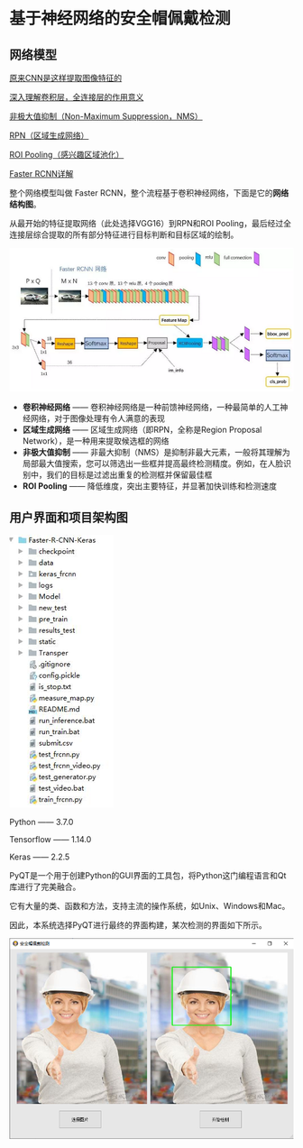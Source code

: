 # 基于神经网络的安全帽佩戴检测

## 网络模型

[原来CNN是这样提取图像特征的](https://www.cnblogs.com/CV-life/p/10116275.html)

[深入理解卷积层，全连接层的作用意义](https://blog.csdn.net/m0_37407756/article/details/80904580)

[非极大值抑制（Non-Maximum Suppression，NMS）](https://www.cnblogs.com/makefile/p/nms.html)

[RPN（区域生成网络）](https://www.cnblogs.com/Terrypython/p/10584384.html)

[ROI Pooling（感兴趣区域池化）](https://blog.csdn.net/H_hei/article/details/89791176)

[Faster RCNN详解](https://blog.csdn.net/weixin_43198141/article/details/90178512)

整个网络模型叫做 Faster RCNN，整个流程基于卷积神经网络，下面是它的**网络结构图**。

从最开始的特征提取网络（此处选择VGG16）到RPN和ROI Pooling，最后经过全连接层综合提取的所有部分特征进行目标判断和目标区域的绘制。

![FasterR-CNN详细网络](img/FasterR-CNN详细网络.png)

- **卷积神经网络** —— 卷积神经网络是一种前馈神经网络，一种最简单的人工神经网络，对于图像处理有令人满意的表现
- **区域生成网络** —— 区域生成网络（即RPN，全称是Region Proposal Network），是一种用来提取候选框的网络
- **非极大值抑制** —— 非最大抑制（NMS）是抑制非最大元素，一般将其理解为局部最大值搜索，您可以筛选出一些框并提高最终检测精度。例如，在人脸识别中，我们的目标是过滤出重复的检测框并保留最佳框
- **ROI Pooling** —— 降低维度，突出主要特征，并显著加快训练和检测速度

## 用户界面和项目架构图

![安全帽检测（一）_架构图](img/安全帽检测（一）_架构图.png)

Python —— 3.7.0

Tensorflow —— 1.14.0

Keras —— 2.2.5

PyQT是一个用于创建Python的GUI界面的工具包，将Python这门编程语言和Qt库进行了完美融合。

它有大量的类、函数和方法，支持主流的操作系统，如Unix、Windows和Mac。

因此，本系统选择PyQT进行最终的界面构建，某次检测的界面如下所示。

![某次检测](img/某次检测.png)